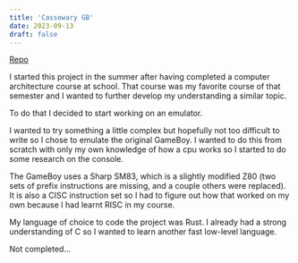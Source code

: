 ```yaml
---
title: 'Cassowary GB'
date: 2023-09-13
draft: false
---
```


[Repo](https://github.c-ola/cassowary-gb)

I started this project in the summer after having completed a computer architecture course at school.
That course was my favorite course of that semester and I wanted to further develop my understanding a similar topic.

To do that I decided to start working on an emulator.

I wanted to try something a little complex but hopefully not too difficult to write so I chose to emulate the original GameBoy.
I wanted to do this from scratch with only my own knowledge of how a cpu works so I started to do some research on the console.

The GameBoy uses a Sharp SM83, which is a slightly modified Z80 (two sets of prefix instructions are missing, and a couple others were replaced).
It is also a CISC instruction set so I had to figure out how that worked on my own because I had learnt RISC in my course.

My language of choice to code the project was Rust. I already had a strong understanding of C so I wanted to learn another fast low-level language.

Not completed...
